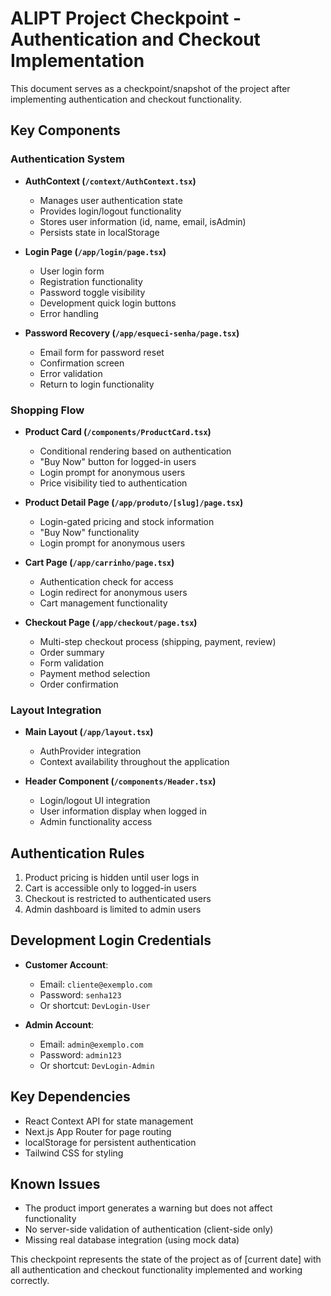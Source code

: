 # ALIPT Project Checkpoint - Authentication and Checkout Implementation

This document serves as a checkpoint/snapshot of the project after implementing authentication and checkout functionality.

## Key Components

### Authentication System

- **AuthContext (`/context/AuthContext.tsx`)**
  - Manages user authentication state
  - Provides login/logout functionality
  - Stores user information (id, name, email, isAdmin)
  - Persists state in localStorage

- **Login Page (`/app/login/page.tsx`)**
  - User login form
  - Registration functionality
  - Password toggle visibility
  - Development quick login buttons
  - Error handling

- **Password Recovery (`/app/esqueci-senha/page.tsx`)**
  - Email form for password reset
  - Confirmation screen
  - Error validation
  - Return to login functionality

### Shopping Flow

- **Product Card (`/components/ProductCard.tsx`)**
  - Conditional rendering based on authentication
  - "Buy Now" button for logged-in users
  - Login prompt for anonymous users
  - Price visibility tied to authentication

- **Product Detail Page (`/app/produto/[slug]/page.tsx`)**
  - Login-gated pricing and stock information
  - "Buy Now" functionality
  - Login prompt for anonymous users

- **Cart Page (`/app/carrinho/page.tsx`)**
  - Authentication check for access
  - Login redirect for anonymous users
  - Cart management functionality

- **Checkout Page (`/app/checkout/page.tsx`)**
  - Multi-step checkout process (shipping, payment, review)
  - Order summary
  - Form validation
  - Payment method selection
  - Order confirmation

### Layout Integration

- **Main Layout (`/app/layout.tsx`)**
  - AuthProvider integration
  - Context availability throughout the application

- **Header Component (`/components/Header.tsx`)**
  - Login/logout UI integration
  - User information display when logged in
  - Admin functionality access

## Authentication Rules

1. Product pricing is hidden until user logs in
2. Cart is accessible only to logged-in users
3. Checkout is restricted to authenticated users
4. Admin dashboard is limited to admin users

## Development Login Credentials

- **Customer Account**:
  - Email: `cliente@exemplo.com`
  - Password: `senha123`
  - Or shortcut: `DevLogin-User`

- **Admin Account**:
  - Email: `admin@exemplo.com`
  - Password: `admin123`
  - Or shortcut: `DevLogin-Admin`

## Key Dependencies

- React Context API for state management
- Next.js App Router for page routing
- localStorage for persistent authentication
- Tailwind CSS for styling

## Known Issues

- The product import generates a warning but does not affect functionality
- No server-side validation of authentication (client-side only)
- Missing real database integration (using mock data)

This checkpoint represents the state of the project as of [current date] with all authentication and checkout functionality implemented and working correctly. 